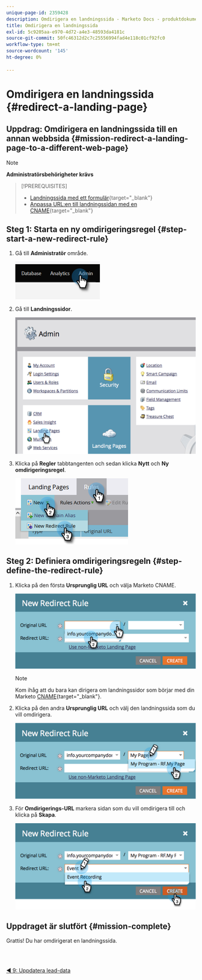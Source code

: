 ```yaml
---
unique-page-id: 2359428
description: Omdirigera en landningssida - Marketo Docs - produktdokumentation
title: Omdirigera en landningssida
exl-id: 5c9205aa-e970-4d72-a4e3-48593da4181c
source-git-commit: 50fc46312d2c7c25556994fad4e118c01cf92fc0
workflow-type: tm+mt
source-wordcount: '145'
ht-degree: 0%

---
```


# Omdirigera en landningssida {#redirect-a-landing-page}

## Uppdrag: Omdirigera en landningssida till en annan webbsida {#mission-redirect-a-landing-page-to-a-different-web-page}

>[!NOTE]
>
>**Administratörsbehörigheter krävs**

>[!PREREQUISITES]
>
>* [Landningssida med ett formulär](/help/marketo/getting-started/quick-wins/landing-page-with-a-form.md){target=&quot;_blank&quot;}
>* [Anpassa URL:en till landningssidan med en CNAME](/help/marketo/product-docs/demand-generation/landing-pages/landing-page-actions/customize-your-landing-page-urls-with-a-cname.md){target=&quot;_blank&quot;}


## Steg 1: Starta en ny omdirigeringsregel {#step-start-a-new-redirect-rule}

1. Gå till **Administratör** område.

   ![](assets/redirect-a-landing-page-1.png)

1. Gå till **Landningssidor**.

   ![](assets/redirect-a-landing-page-2.png)

1. Klicka på **Regler** tabbtangenten och sedan klicka **Nytt** och **Ny omdirigeringsregel**.

   ![](assets/redirect-a-landing-page-3.png)

## Steg 2: Definiera omdirigeringsregeln {#step-define-the-redirect-rule}

1. Klicka på den första **Ursprunglig URL** och välja Marketo CNAME.

   ![](assets/redirect-a-landing-page-4.png)

   >[!NOTE]
   >
   >Kom ihåg att du bara kan dirigera om landningssidor som börjar med din Marketo [CNAME](/help/marketo/product-docs/demand-generation/landing-pages/landing-page-actions/customize-your-landing-page-urls-with-a-cname.md){target=&quot;_blank&quot;}.

1. Klicka på den andra **Ursprunglig URL** och välj den landningssida som du vill omdirigera.

   ![](assets/redirect-a-landing-page-5.png)

1. För **Omdirigerings-URL** markera sidan som du vill omdirigera till och klicka på **Skapa**.

   ![](assets/redirect-a-landing-page-6.png)

## Uppdraget är slutfört {#mission-complete}

Grattis! Du har omdirigerat en landningssida.

<br> 

[◄ 9: Uppdatera lead-data](/help/marketo/getting-started/quick-wins/update-person-data.md)
